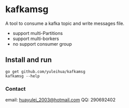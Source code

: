 # kafkamsg
 A tool to consume a kafka topic and write messages file.
 
* support multi-Partitions
* support multi-borkers
* no support consumer group

## Install and run
```shell
go get github.com/yuleihua/kafkamsg
kafkamsg --help
```
### Contact

email: huayulei_2003@hotmail.com
QQ: 290692402

